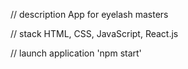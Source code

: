 // description
App for eyelash masters

// stack
HTML, CSS, JavaScript, React.js

// launch application
'npm start'
